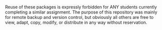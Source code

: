 Reuse of these packages is expressly forbidden for ANY students currently completing a similar assignment.
The purpose of this repository was mainly for remote backup and version control, but obviously all others
are free to view, adapt, copy, modify, or distribute in any way without reservation.
